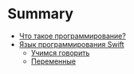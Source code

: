 # Summary

* [Что такое программирование?](/chapters/1.what-is-programming/1.what-is-programming.md)
* [Язык программирования Swift](/chapters/2.swift/2.swift.md)
    * [Учимся говорить](/chapters/2.swift/2.1.print.md)
    * [Переменные](/chapters/2.swift/2.2.var.md)

